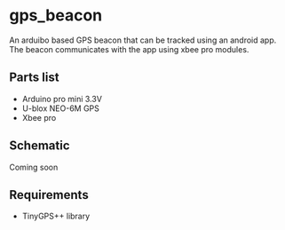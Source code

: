 # gps_beacon

An arduibo based GPS beacon that can be tracked using an android app.
The beacon communicates with the app using xbee pro modules.

## Parts list
* Arduino pro mini 3.3V
* U-blox NEO-6M GPS
* Xbee pro

## Schematic
Coming soon

## Requirements
* TinyGPS++ library
